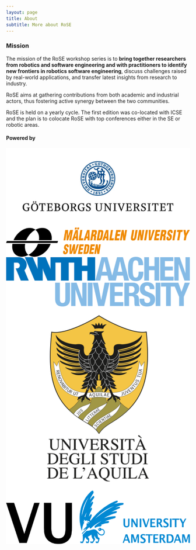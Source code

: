 ```yaml
---
layout: page
title: About
subtitle: More about RoSE
---
```


### Mission

The mission of the RoSE workshop series is to **bring together researchers from robotics and software engineering and with practitioners to identify new frontiers in robotics software engineering**, discuss challenges raised by real-world applications, and transfer latest insights from research to industry. 

RoSE aims at gathering contributions from both academic and industrial actors, thus fostering active synergy between the two communities.

RoSE is held on a yearly cycle. The first edition was co-located with ICSE and the plan is to colocate RoSE with top conferences either in the SE or robotic areas. 

#### Powered by


<img src="./logos/gu.jpg"
     alt="GU"
     style="float: left; margin-right: 10px;" />
<img src="./logos/mdh.png"
     alt="GU"
     style="float: left; margin-right: 10px;" />
<img src="./logos/rwth.png"
     alt="GU"
     style="float: left; margin-right: 10px;" />
<img src="./logos/univaq.png"
     alt="GU"
     style="float: left; margin-right: 10px;" />
<img src="./logos/vu.png"
     alt="vu"
     style="float: left; margin-right: 10px;" />